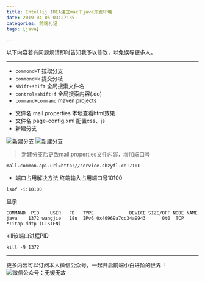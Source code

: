 ```yaml
---
title: Intellij IDEA建立mac下java开发环境
date: 2019-04-05 03:27:35
categories: 前端札记
tags: [java]

---
```

以下内容若有问题烦请即时告知我予以修改，以免误导更多人。

---


- `commond+T` 拉取分支
- `commond+k` 提交分枝
- `shift+shift` 全局搜索文件名
- `control+shift+f` 全局搜索内容(.do)
- `command+command` maven projects
<!-- more -->

- 文件名 mall.properties 本地查看html效果
- 文件名 page-config.xml 配置css、js
- 新建分支

![新建分支](https://ws1.sinaimg.cn/large/006tNc79gy1fm5o3mjyi1j30l10om114.jpg)
![新建分支](http://ww3.sinaimg.cn/large/006tNc79gy1g5awgmpl9qj30nc0qetgv.jpg)
> 新建分支后更改mall.properties文件内容，增加端口号

```
mall.common.api.url=http://service.shzyfl.cn:7101
```

- 端口占用解决方法
终端输入占用端口号10100
```
lsof -i:10100
```

显示
```
COMMAND  PID    USER   FD   TYPE             DEVICE SIZE/OFF NODE NAME
java    1372 wangjie   18u  IPv6 0x40969a7cc34a9943      0t0  TCP *:itap-ddtp (LISTEN)

```

kill该端口进程PID
```
kill -9 1372
```



---
更多内容可以订阅本人微信公众号，一起开启前端小白进阶的世界！
![微信公众号：无媛无故](http://ww1.sinaimg.cn/large/006tNc79gy1g59sd1aky1j325s0m80xf.jpg)
